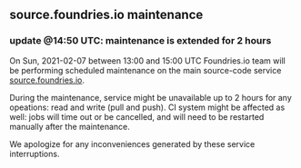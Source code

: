 ## source.foundries.io maintenance

### update @14:50 UTC: maintenance is extended for 2 hours

On Sun, 2021-02-07 between 13:00 and 15:00 UTC Foundries.io team will be performing scheduled maintenance on the main source-code service [source.foundries.io](https://source.foundries.io).

During the maintenance, service might be unavailable up to 2 hours for any opeations: read and write (pull and push).
CI system might be affected as well: jobs will time out or be cancelled, and will need to be restarted manually after the maintenance.

We apologize for any inconveniences generated by these service interruptions.
